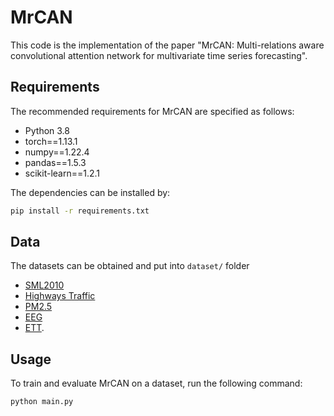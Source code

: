 # MrCAN

This code is the implementation of the paper "MrCAN: Multi-relations aware convolutional attention network for multivariate time series forecasting".

## Requirements

The recommended requirements for MrCAN are specified as follows:
* Python 3.8
* torch==1.13.1
* numpy==1.22.4
* pandas==1.5.3
* scikit-learn==1.2.1

The dependencies can be installed by:
```bash
pip install -r requirements.txt
```

## Data

The datasets can be obtained and put into `dataset/` folder

* [SML2010](https://archive.ics.uci.edu/ml/datasets/sml2010)
* [Highways Traffic](http://data.gov.uk/dataset/highways-england-network-journey-time-and-traffic-flow-data)
* [PM2.5](https://archive.ics.uci.edu/ml/datasets/Beijing+PM2.5+Data)
* [EEG](https://archive.ics.uci.edu/ml/datasets/EEG+Steady-State+Visual+Evoked+Potential+Signals)
* [ETT](https://github.com/zhouhaoyi/ETDataset).

## Usage

To train and evaluate MrCAN on a dataset, run the following command:

```train & evaluate
python main.py
```
